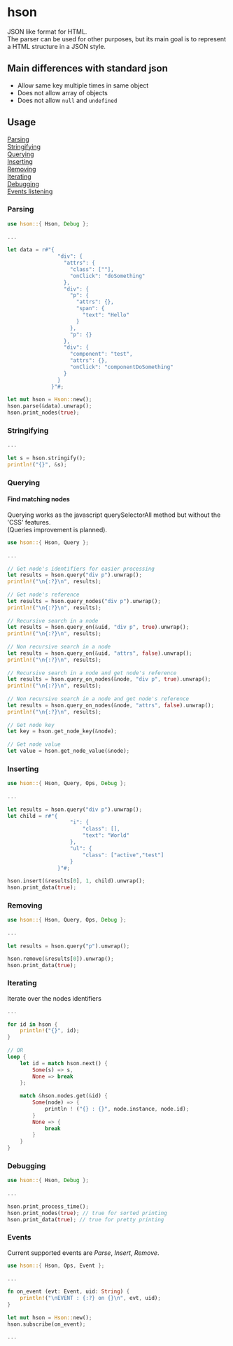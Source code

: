 # hson
JSON like format for HTML.  
The parser can be used for other purposes, but its main goal is to represent a HTML structure in a JSON style.

## Main differences with standard json
* Allow same key multiple times in same object
* Does not allow array of objects
* Does not allow `null` and `undefined`

## Usage
   [Parsing](#Parsing)  
   [Stringifying](#Stringifying)  
   [Querying](#Querying)  
   [Inserting](#Inserting)  
   [Removing](#Removing)  
   [Iterating](#Iterating)  
   [Debugging](#Debugging)  
   [Events listening](#Events)
   
### Parsing
```rust
use hson::{ Hson, Debug };
  
...
  
let data = r#"{
                "div": {
                  "attrs": {
                    "class": [""],
                    "onClick": "doSomething"
                  },
                  "div": {
                    "p": {
                      "attrs": {},
                      "span": {
                        "text": "Hello"
                      }
                    },
                    "p": {}
                  },
                  "div": {
                    "component": "test",
                    "attrs": {},
                    "onClick": "componentDoSomething"
                  }
                }
              }"#;
              
let mut hson = Hson::new();
hson.parse(&data).unwrap();
hson.print_nodes(true);
```

### Stringifying
```rust
...
  
let s = hson.stringify();
println!("{}", &s);
```

### Querying
#### Find matching nodes
Querying works as the javascript querySelectorAll method but without the 'CSS' features.  
(Queries improvement is planned).
```rust
use hson::{ Hson, Query };
  
...
  
// Get node's identifiers for easier processing
let results = hson.query("div p").unwrap();
println!("\n{:?}\n", results);
  
// Get node's reference
let results = hson.query_nodes("div p").unwrap();
println!("\n{:?}\n", results);
  
// Recursive search in a node
let results = hson.query_on(&uid, "div p", true).unwrap();
println!("\n{:?}\n", results);
  
// Non recursive search in a node
let results = hson.query_on(&uid, "attrs", false).unwrap();
println!("\n{:?}\n", results);
  
// Recursive search in a node and get node's reference
let results = hson.query_on_nodes(&node, "div p", true).unwrap();
println!("\n{:?}\n", results);
  
// Non recursive search in a node and get node's reference
let results = hson.query_on_nodes(&node, "attrs", false).unwrap();
println!("\n{:?}\n", results);
  
// Get node key
let key = hson.get_node_key(&node);
  
// Get node value
let value = hson.get_node_value(&node);
```

### Inserting
```rust
use hson::{ Hson, Query, Ops, Debug };
  
...
  
let results = hson.query("div p").unwrap();
let child = r#"{
                    "i": {
                        "class": [],
                        "text": "World"
                    },
                    "ul": {
                        "class": ["active","test"]
                    }
                }"#;
  
hson.insert(&results[0], 1, child).unwrap();
hson.print_data(true);
```

### Removing
```rust
use hson::{ Hson, Query, Ops, Debug };
  
...
  
let results = hson.query("p").unwrap();

hson.remove(&results[0]).unwrap();
hson.print_data(true);
```

### Iterating
Iterate over the nodes identifiers
```rust
...
  
for id in hson {
    println!("{}", id);
}
  
// OR
loop {
    let id = match hson.next() {
        Some(s) => s,
        None => break
    };
  
    match &hson.nodes.get(&id) {
        Some(node) => {
            println ! ("{} : {}", node.instance, node.id);
        }
        None => {
            break
        }
    }
}
```

### Debugging
```rust
use hson::{ Hson, Debug };
  
...
  
hson.print_process_time();
hson.print_nodes(true); // true for sorted printing
hson.print_data(true); // true for pretty printing
```

### Events
Current supported events are _Parse_, _Insert_, _Remove_.
```rust
use hson::{ Hson, Ops, Event };
  
...
  
fn on_event (evt: Event, uid: String) {
    println!("\nEVENT : {:?} on {}\n", evt, uid);
}
  
let mut hson = Hson::new();
hson.subscribe(on_event);
  
...
```

